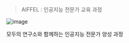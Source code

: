 > AIFFEL : 인공지능 전문가 교육 과정

![image](https://user-images.githubusercontent.com/54428934/147238957-c848e5a0-4bf7-4fcc-9811-a026e0efb87c.png)


모두의 연구소와 함께하는 인공지능 전문가 양성 과정
